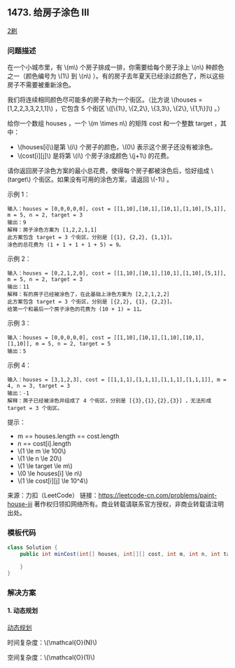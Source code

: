 ## 1473. 给房子涂色 III

<script src="https://cdn.bootcss.com/mathjax/2.7.7/MathJax.js?config=TeX-AMS-MML_HTMLorMML"></script>

[2刷](qu1473/solu/Solution.java)

### 问题描述

在一个小城市里，有 \\(m\\) 个房子排成一排，你需要给每个房子涂上 \\(n\\) 种颜色之一（颜色编号为 \\(1\\) 到 \\(n\\) ）。有的房子去年夏天已经涂过颜色了，所以这些房子不需要被重新涂色。

我们将连续相同颜色尽可能多的房子称为一个街区。（比方说 \\(houses = [1,2,2,3,3,2,1,1]\\) ，它包含 5 个街区 \\([\\{1\\}, \\{2,2\\}, \\{3,3\\}, \\{2\\}, \\{1,1\\}]\\) 。）

给你一个数组 houses ，一个 \\(m \times n\\) 的矩阵 cost 和一个整数 target ，其中：

* \\(houses[i]\\)是第 \\(i\\) 个房子的颜色，\\(0\\) 表示这个房子还没有被涂色。
* \\(cost[i]\[j]\\) 是将第 \\(i\\) 个房子涂成颜色 \\(j+1\\) 的花费。

请你返回房子涂色方案的最小总花费，使得每个房子都被涂色后，恰好组成 \\(target\\) 个街区。如果没有可用的涂色方案，请返回 \\(-1\\) 。

 

示例 1：

```
输入：houses = [0,0,0,0,0], cost = [[1,10],[10,1],[10,1],[1,10],[5,1]], m = 5, n = 2, target = 3
输出：9
解释：房子涂色方案为 [1,2,2,1,1]
此方案包含 target = 3 个街区，分别是 [{1}, {2,2}, {1,1}]。
涂色的总花费为 (1 + 1 + 1 + 1 + 5) = 9。
```

示例 2：

```
输入：houses = [0,2,1,2,0], cost = [[1,10],[10,1],[10,1],[1,10],[5,1]], m = 5, n = 2, target = 3
输出：11
解释：有的房子已经被涂色了，在此基础上涂色方案为 [2,2,1,2,2]
此方案包含 target = 3 个街区，分别是 [{2,2}, {1}, {2,2}]。
给第一个和最后一个房子涂色的花费为 (10 + 1) = 11。
```

示例 3：

```
输入：houses = [0,0,0,0,0], cost = [[1,10],[10,1],[1,10],[10,1],[1,10]], m = 5, n = 2, target = 5
输出：5
```

示例 4：

```
输入：houses = [3,1,2,3], cost = [[1,1,1],[1,1,1],[1,1,1],[1,1,1]], m = 4, n = 3, target = 3
输出：-1
解释：房子已经被涂色并组成了 4 个街区，分别是 [{3},{1},{2},{3}] ，无法形成 target = 3 个街区。
```
 

提示：

* m == houses.length == cost.length
* n == cost[i].length
* \\(1 \le m \le 100\\)
* \\(1 \le n \le 20\\)
* \\(1 \le target \le m\\)
* \\(0 \le houses[i] \le n\\)
* \\(1 \le cost[i]\[j] \le 10^4\\)

来源：力扣（LeetCode）
链接：https://leetcode-cn.com/problems/paint-house-iii
著作权归领扣网络所有。商业转载请联系官方授权，非商业转载请注明出处。

### 模板代码

``` java
class Solution {
    public int minCost(int[] houses, int[][] cost, int m, int n, int target) {

    }
}
```

### 解决方案

#### 1. 动态规划

[动态规划](qu1473/solu1/Solution.java)

时间复杂度：\\(\mathcal{O}(N)\\)

空间复杂度：\\(\mathcal{O}(1)\\)
